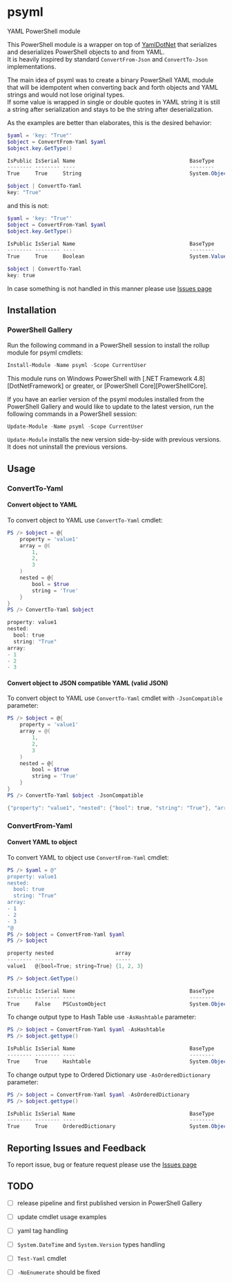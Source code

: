 # psyml

YAML PowerShell module

This PowerShell module is a wrapper on top of [YamlDotNet][YamlDotNet] that serializes and deserializes PowerShell objects to and from YAML.  
It is heavily inspired by standard `ConvertFrom-Json` and `ConvertTo-Json` implementations.

The main idea of psyml was to create a binary PowerShell YAML module that will be idempotent when converting back and forth objects and YAML strings and would not lose original types.  
If some value is wrapped in single or double quotes in YAML string it is still a string after serialization and stays to be the string after deserialization.

As the examples are better than elaborates, this is the desired behavior:

```powershell
$yaml = 'key: "True"'
$object = ConvertFrom-Yaml $yaml
$object.key.GetType()

IsPublic IsSerial Name                                     BaseType
-------- -------- ----                                     --------
True     True     String                                   System.Object

$object | ConvertTo-Yaml
key: "True"
```

and this is not:

```powershell
$yaml = 'key: "True"'
$object = ConvertFrom-Yaml $yaml
$object.key.GetType()

IsPublic IsSerial Name                                     BaseType
-------- -------- ----                                     --------
True     True     Boolean                                  System.ValueType

$object | ConvertTo-Yaml
key: true
```

In case something is not handled in this manner please use [Issues page][GitHubIssues]

## Installation

### PowerShell Gallery

Run the following command in a PowerShell session to install the rollup module for psyml cmdlets:

```powershell
Install-Module -Name psyml -Scope CurrentUser
```

This module runs on Windows PowerShell with [.NET Framework 4.8][DotNetFramework] or greater, or [PowerShell Core][PowerShellCore].

If you have an earlier version of the psyml modules installed from the PowerShell Gallery and would like to update to the latest version, run the following commands in a PowerShell session:

```powershell
Update-Module -Name psyml -Scope CurrentUser
```

`Update-Module` installs the new version side-by-side with previous versions. It does not uninstall the previous versions.

## Usage

### ConvertTo-Yaml

#### Convert object to YAML

To convert object to YAML use `ConvertTo-Yaml` cmdlet:

```powershell
PS /> $object = @{
    property = 'value1'
    array = @(
        1,
        2,
        3
    )
    nested = @{
        bool = $true
        string = 'True'
    }
}
PS /> ConvertTo-Yaml $object

property: value1
nested:
  bool: true
  string: "True"
array:
- 1
- 2
- 3
```

#### Convert object to JSON compatible YAML (valid JSON)

To convert object to YAML use `ConvertTo-Yaml` cmdlet with `-JsonCompatible` parameter:

```powershell
PS /> $object = @{
    property = 'value1'
    array = @(
        1,
        2,
        3
    )
    nested = @{
        bool = $true
        string = 'True'
    }
}
PS /> ConvertTo-Yaml $object -JsonCompatible

{"property": "value1", "nested": {"bool": true, "string": "True"}, "array": [1, 2, 3]}
```

### ConvertFrom-Yaml

#### Convert YAML to object

To convert YAML to object use `ConvertFrom-Yaml` cmdlet:

```powershell
PS /> $yaml = @"
property: value1
nested:
  bool: true
  string: "True"
array:
- 1
- 2
- 3
"@
PS /> $object = ConvertFrom-Yaml $yaml
PS /> $object

property nested                    array
-------- ------                    -----
value1   @{bool=True; string=True} {1, 2, 3}

PS /> $object.GetType()

IsPublic IsSerial Name                                     BaseType
-------- -------- ----                                     --------
True     False    PSCustomObject                           System.Object
```

To change output type to Hash Table use `-AsHashtable` parameter:

```powershell
PS /> $object = ConvertFrom-Yaml $yaml -AsHashtable
PS /> $object.gettype()

IsPublic IsSerial Name                                     BaseType
-------- -------- ----                                     --------
True     True     Hashtable                                System.Object
```

To change output type to Ordered Dictionary use `-AsOrderedDictionary` parameter:

```powershell
PS /> $object = ConvertFrom-Yaml $yaml -AsOrderedDictionary
PS /> $object.gettype()

IsPublic IsSerial Name                                     BaseType
-------- -------- ----                                     --------
True     True     OrderedDictionary                        System.Object
```

## Reporting Issues and Feedback

To report issue, bug or feature request please use the [Issues page][GitHubIssues]

## TODO

- [ ] release pipeline and first published version in PowerShell Gallery
- [ ] update cmdlet usage examples
- [ ] yaml tag handling
- [ ] `System.DateTime` and `System.Version` types handling
- [ ] `Test-Yaml` cmdlet
- [ ] `-NoEnumerate` should be fixed



<!-- References -->

<!-- Local -->
[GitHubIssues]: https://github.com/bitrut94/psyml/issues

<!-- External -->
[YamlDotNet]: https://github.com/aaubry/YamlDotNet
